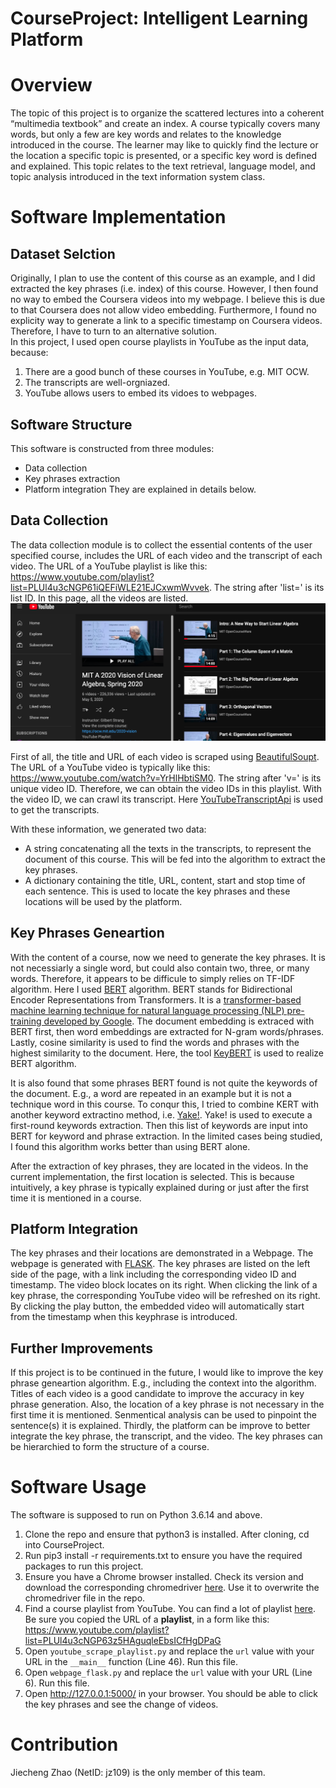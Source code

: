 # CourseProject: Intelligent Learning Platform

# Overview

The topic of this project is to organize the scattered lectures into a coherent “multimedia textbook” and create an index.  A course typically covers many words, but only a few are key words and relates to the knowledge introduced in the course. The learner may like to quickly find the lecture or the location a specific topic is presented, or a specific key word is defined and explained. This topic relates to the text retrieval, language model, and topic analysis introduced in the text information system class.

# Software Implementation
## Dataset Selction
Originally, I plan to use the content of this course as an example, and I did extracted the key phrases (i.e. index) of this course. However, I then found no way to embed the Coursera videos into my webpage. I believe this is due to that Coursera does not allow video embedding. Furthermore, I found no explicity way to generate a link to a specific timestamp on Coursera videos. Therefore, I have to turn to an alternative solution.  
In this project, I used open course playlists in YouTube as the input data, because:
1. There are a good bunch of these courses in YouTube, e.g. MIT OCW.
2. The transcripts are well-orgniazed.
3. YouTube allows users to embed its vidoes to webpages.

## Software Structure
This software is constructed from three modules:
- Data collection
- Key phrases extraction
- Platform integration
They are explained in details below.

## Data Collection
The data collection module is to collect the essential contents of the user specified course, includes the URL of each video and the transcript of each video. The URL of a YouTube playlist is like this: https://www.youtube.com/playlist?list=PLUl4u3cNGP61iQEFiWLE21EJCxwmWvvek. The string after 'list=' is its list ID. In this page, all the videos are listed. 
![alt text](https://github.com/jasonzjc/CourseProject/blob/Pre-publish/images/playlist.png?raw=true)

First of all, the title and URL of each video is scraped using [BeautifulSoupt](https://www.crummy.com/software/BeautifulSoup/bs4/doc/). The URL of a YouTube video is typically like this: https://www.youtube.com/watch?v=YrHlHbtiSM0. The string after 'v=' is its unique video ID. Therefore, we can obtain the video IDs in this playlist. With the video ID, we can crawl its transcript. Here [YouTubeTranscriptApi](https://github.com/jdepoix/youtube-transcript-api) is used to get the transcripts.

With these information, we generated two data: 
- A string concatenating all the texts in the transcripts, to represent the document of this course. This will be fed into the algorithm to extract the key phrases.
- A dictionary containing the title, URL, content, start and stop time of each sentence. This is used to locate the key phrases and these locations will be used by the platform.

## Key Phrases Geneartion
With the content of a course, now we need to generate the key phrases. It is not necessiarly a single word, but could also contain two, three, or many words. Therefore, it appears to be difficule to simply relies on TF-IDF algorithm. Here I used [BERT](https://arxiv.org/abs/1810.04805v2) algorithm. BERT stands for Bidirectional Encoder Representations from Transformers. It is a [transformer-based machine learning technique for natural language processing (NLP) pre-training developed by Google](https://en.wikipedia.org/wiki/BERT_(language_model)). The document embedding is extraced with BERT first, then word embeddings are extracted for N-gram words/phrases. Lastly, cosine similarity is used to find the words and phrases with the highest similarity to the document. Here, the tool [KeyBERT](https://github.com/MaartenGr/KeyBERT) is used to realize BERT algorithm.

It is also found that some phrases BERT found is not quite the keywords of the document. E.g., a word are repeated in an example but it is not a technique word in this course. To conqur this, I tried to combine KERT with another keyword extractino method, i.e. [Yake!](https://github.com/LIAAD/yake). Yake! is used to execute a first-round keywords extraction. Then this list of keywords are input into BERT for keyword and phrase extraction. In the limited cases being studied, I found this algorithm works better than using BERT alone.

After the extraction of key phrases, they are located in the videos. In the current implementation, the first location is selected. This is because intuitively, a key phrase is typically explained during or just after the first time it is mentioned in a course. 

## Platform Integration
The key phrases and their locations are demonstrated in a Webpage. The webpage is generated with [FLASK](https://flask.palletsprojects.com/). The key phrases are listed on the left side of the page, with a link including the corresponding video ID and timestamp. The video block locates on its right. When clicking the link of a key phrase, the corresponding YouTube video will be refreshed on its right. By clicking the play button, the embedded video will automatically start from the timestamp when this keyphrase is introduced.

## Further Improvements
If this project is to be continued in the future, I would like to improve the key phrase geneartion algorithm. E.g., including the context into the algorithm. Titles of each video is a good candidate to improve the accuracy in key phrase generation. Also, the location of a key phrase is not necessary in the first time it is mentioned. Senmentical analysis can be used to pinpoint the sentence(s) it is explained. Thirdly, the platform can be improve to better integrate the key phrase, the transcript, and the video. The key phrases can be hierarchied to form the structure of a course.

# Software Usage
The software is supposed to run on Python 3.6.14 and above. 
1. Clone the repo and ensure that python3 is installed. After cloning, cd into CourseProject.
2. Run pip3 install -r requirements.txt to ensure you have the required packages to run this project.
3. Ensure you have a Chrome browser installed. Check its version and download the corresponding chromedriver [here](https://chromedriver.chromium.org/downloads). Use it to overwrite the chromedriver file in the repo.
4. Find a course playlist from YouTube. You can find a lot of playlist [here](https://www.youtube.com/c/mitocw). Be sure you copied the URL of a **playlist**, in a form like this: https://www.youtube.com/playlist?list=PLUl4u3cNGP63z5HAguqleEbsICfHgDPaG
5. Open `youtube_scrape_playlist.py` and replace the `url` value with your URL in the `__main__` function (Line 46). Run this file.
6. Open `webpage_flask.py` and replace the `url` value with your URL (Line 6). Run this file. 
7. Open http://127.0.0.1:5000/ in your browser. You should be able to click the key phrases and see the change of videos.

# Contribution
Jiecheng Zhao (NetID: jz109) is the only member of this team.
